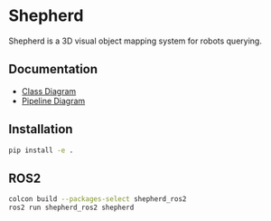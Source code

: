 # Shepherd

Shepherd is a 3D visual object mapping system for robots querying.

## Documentation

- [Class Diagram](doc/class_diagram.puml)
- [Pipeline Diagram](doc/pipeline_diagram.puml)


## Installation

```bash
pip install -e .
```

## ROS2

```bash
colcon build --packages-select shepherd_ros2
ros2 run shepherd_ros2 shepherd
```